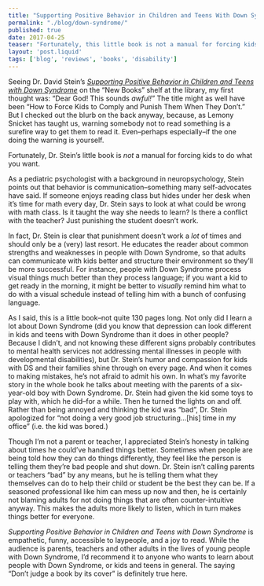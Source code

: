 ```yaml
---
title: "Supporting Positive Behavior in Children and Teens With Down Syndrome Is Actually a Great Book"
permalink: "./blog/down-syndrome/"
published: true
date: 2017-04-25
teaser: "Fortunately, this little book is not a manual for forcing kids to do what you want."
layout: 'post.liquid'
tags: ['blog', 'reviews', 'books', 'disability']
---
```


Seeing Dr. David Stein’s [*Supporting Positive Behavior in Children and Teens with Down Syndrome*](https://www.amazon.com/Supporting-Positive-Behavior-Children-Syndrome/dp/1606132636) on the “New Books” shelf at the library, my first thought was: “Dear God! This sounds *awful!”* The title might as well have been “How to Force Kids to Comply and Punish Them When They Don’t.” But I checked out the blurb on the back anyway, because, as Lemony Snicket has taught us, warning somebody not to read something is a surefire way to get them to read it. Even–perhaps especially–if the one doing the warning is yourself.

Fortunately, Dr. Stein’s little book is *not* a manual for forcing kids to do what you want.

As a pediatric psychologist with a background in neuropsychology, Stein points out that behavior is communication–something many self-advocates have said. If someone enjoys reading class but hides under her desk when it’s time for math every day, Dr. Stein says to look at what could be wrong with math class. Is it taught the way she needs to learn? Is there a conflict with the teacher? Just punishing the student doesn’t work.

In fact, Dr. Stein is clear that punishment doesn’t work a *lot* of times and should only be a (very) last resort. He educates the reader about common strengths and weaknesses in people with Down Syndrome, so that adults can communicate with kids better and structure their environment so they’ll be more successful. For instance, people with Down Syndrome process visual things much better than they process language; if you want a kid to get ready in the morning, it might be better to *visually* remind him what to do with a visual schedule instead of telling him with a bunch of confusing language.

As I said, this is a little book–not quite 130 pages long. Not only did I learn a lot about Down Syndrome (did you know that depression can look different in kids and teens with Down Syndrome than it does in other people? Because I didn’t, and not knowing these different signs probably contributes to mental health services not addressing mental illnesses in people with developmental disabilities), but Dr. Stein’s humor and compassion for kids with DS and their families shine through on every page. And when it comes to making mistakes, he’s not afraid to admit his own. In what’s my favorite story in the whole book he talks about meeting with the parents of a six-year-old boy with Down Syndrome. Dr. Stein had given the kid some toys to play with, which he did–for a while. Then he turned the lights on and off. Rather than being annoyed and thinking the kid was “bad”, Dr. Stein apologized for “not doing a very good job structuring…[his] time in my office” (i.e. the kid was bored.)

Though I’m not a parent or teacher, I appreciated Stein’s honesty in talking about times he could’ve handled things better. Sometimes when people are being told how they can do things differently, they feel like the person is telling them they’re bad people and shut down. Dr. Stein isn’t calling parents or teachers “bad” by any means, but he is telling them what they themselves can do to help their child or student be the best they can be. If a seasoned professional like him can mess up now and then, he is certainly not blaming adults for not doing things that are often counter-intuitive anyway. This makes the adults more likely to listen, which in turn makes things better for everyone.

*Supporting Positive Behavior in Children and Teens with Down Syndrome* is empathetic, funny, accessible to laypeople, and a joy to read. While the audience is parents, teachers and other adults in the lives of young people with Down Syndrome, I’d recommend it to anyone who wants to learn about people with Down Syndrome, or kids and teens in general. The saying “Don’t judge a book by its cover” is definitely true here.
